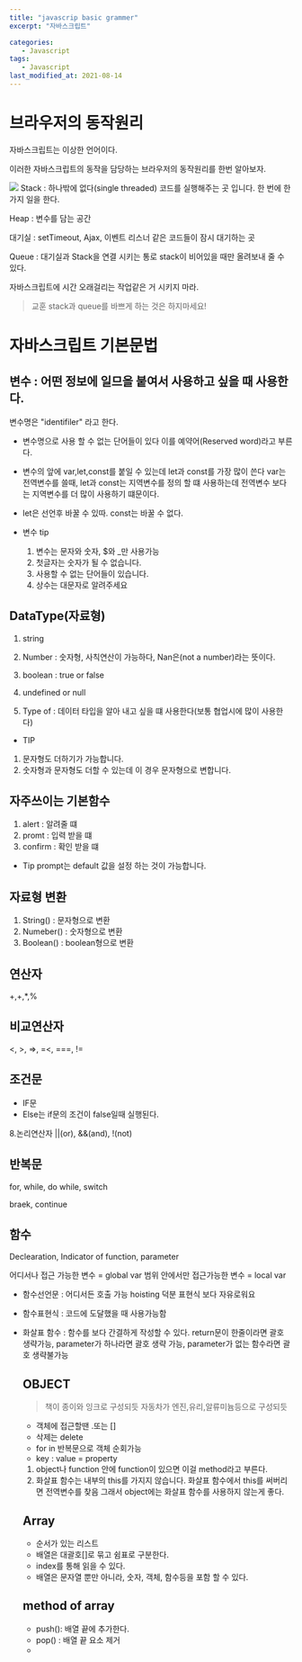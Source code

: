 ```yaml
---
title: "javascrip basic grammer"
excerpt: "자바스크립트"

categories:
   - Javascript
tags:
   - Javascript
last_modified_at: 2021-08-14
---
```


# 브라우저의 동작원리
자바스크립트는 이상한 언어이다.

이러한 자바스크립트의 동작을 담당하는 브라우저의 동작원리를 한번 알아보자. 

<img src="/asset/webbrowser.png">
Stack : 하나밖에 없다(single threaded) 코드를 실행해주는 곳 입니다. 한 번에 한가지 일을 한다.

Heap : 변수를 담는 공간 

대기실 : setTimeout, Ajax, 이벤트 리스너 같은 코드들이 잠시 대기하는 곳

Queue : 대기실과 Stack을 연결 시키는 통로 stack이 비어있을 때만 올려보내 줄 수 있다.

자바스크립트에 시간 오래걸리는 작업같은 거 시키지 마라. 

> 교훈 stack과 queue를 바쁘게 하는 것은 하지마세요!

# 자바스크립트 기본문법

## 변수 : 어떤 정보에 일므을 붙여서 사용하고 싶을 때 사용한다.
변수명은 "identifiler" 라고 한다.

* 변수명으로 사용 할 수 없는 단어들이 있다 이를 예약어(Reserved word)라고 부른다.

* 변수의 앞에 var,let,const를 붙일 수 있는데 let과 const를 가장 많이 쓴다 var는 전역변수를 쓸때, let과 const는 지역변수를 정의 할 떄 사용하는데 전역변수 보다는 지역변수를 더 많이 사용하기 떄문이다.

* let은 선언후 바꿀 수 있따. const는 바꿀 수 없다.

* 변수 tip
   1. 변수는 문자와 숫자, $와 _만 사용가능
   2. 첫글자는 숫자가 될 수 없습니다.
   3. 사용할 수 없는 단어들이 있습니다.
   4. 상수는 대문자로 알려주세요

## DataType(자료형)

1. string

2. Number : 숫자형, 사칙연산이 가능하다, Nan은(not a number)라는 뜻이다.

3. boolean : true or false

4. undefined or null

5. Type of : 데이터 타입을 알아 내고 싶을 떄 사용한다(보통 협업시에 많이 사용한다)

* TIP 
 1. 문자형도 더하기가 가능합니다.
 2. 숫자형과 문자형도 더할 수 있는데 이 경우 문자형으로 변합니다.

 
 ## 자주쓰이는 기본함수

 1. alert : 알려줄 떄 
 2. promt : 입력 받을 떄
 3. confirm : 확인 받을 떄

 * Tip prompt는 default 값을 설정 하는 것이 가능합니다.

 
 ## 자료형 변환
 1. String() : 문자형으로 변환
 2. Numeber() : 숫자형으로 변환
 3. Boolean() : boolean형으로 변환


 ## 연산자 
 +,+,*,%
 
 
 ## 비교연산자

 <, >, =>, =<, ===, !=

 
 ## 조건문
 * IF문
 * Else는 if문의 조건이 false일때 실행된다.

 8.논리연산자
 ||(or), &&(and), !(not)


 ## 반복문 
 for, while, do while, switch

 braek, continue 
   
 ## 함수 
 Declearation, Indicator of function, parameter

 어디서나 접근 가능한 변수 = global var
 범위 안에서만 접근가능한 변수 = local var

* 함수선언문 : 어디서든 호출 가능 hoisting 덕분 표현식 보다 자유로워요

* 함수표현식 : 코드에 도달했을 때 사용가능함

* 화살표 함수 : 함수를 보다 간결하게 작성할 수 있다.
  return문이 한줄이라면 괄호 생략가능,  parameter가 하나라면 괄호 생략 가능, parameter가 없는 
  함수라면 괄호 생략불가능

  ## OBJECT
  > 책이 종이와 잉크로 구성되듯 자동차가 엔진,유리,알류미늄등으로 구성되듯

  * 객체에 접근할땐 .또는 []
  * 삭제는 delete
  * for in 반복문으로 객체 순회가능 
  * key : value = property

  1. object나 function 안에 function이 있으면 이걸 method라고 부른다.
  2. 화살표 함수는 내부의 this를 가지지 않습니다. 화살표 함수에서 this를 써버리면 전역변수를
  찾음 그래서 object에는 화살표 함수를 사용하지 않는게 좋다.

  ## Array 
  
  * 순서가 있는 리스트
  * 배열은 대괄호[]로 묶고 쉼표로 구분한다.
  * index를 통해 읽을 수 있다.
  * 배열은 문자열 뿐만 아니라, 숫자, 객체, 함수등을 포함 할 수 있다.

  ## method of array 

  * push(): 배열 끝에 추가한다.
  * pop() : 배열 끝 요소 제거
  * 